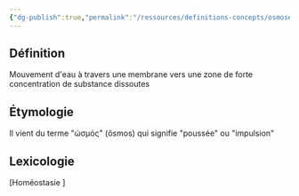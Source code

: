 ```yaml
---
{"dg-publish":true,"permalink":"/ressources/definitions-concepts/osmose/","tags":["definition"],"noteIcon":"2"}
---
```



## Définition
Mouvement d'eau à travers une membrane vers une zone de forte concentration de substance dissoutes
## Étymologie 
Il vient du terme "ὠσμός" (ôsmos) qui signifie "poussée" ou "impulsion"
## Lexicologie 
[Homéostasie ]